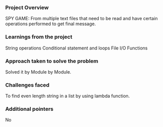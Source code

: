 ### Project Overview

 SPY GAME: From multiple text files that need to be read and have certain operations performed to get final message.


### Learnings from the project

 String operations
Conditional statement and loops
File I/O
Functions


### Approach taken to solve the problem

 Solved it by Module by Module.


### Challenges faced

 To find even length string in a list by using lambda function.


### Additional pointers

 No


